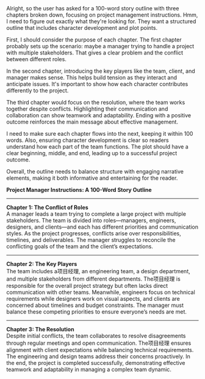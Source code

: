 <think>
Alright, so the user has asked for a 100-word story outline with three chapters broken down, focusing on project management instructions. Hmm, I need to figure out exactly what they're looking for. They want a structured outline that includes character development and plot points.

First, I should consider the purpose of each chapter. The first chapter probably sets up the scenario: maybe a manager trying to handle a project with multiple stakeholders. That gives a clear problem and the conflict between different roles. 

In the second chapter, introducing the key players like the team, client, and manager makes sense. This helps build tension as they interact and anticipate issues. It's important to show how each character contributes differently to the project.

The third chapter would focus on the resolution, where the team works together despite conflicts. Highlighting their communication and collaboration can show teamwork and adaptability. Ending with a positive outcome reinforces the main message about effective management.

I need to make sure each chapter flows into the next, keeping it within 100 words. Also, ensuring character development is clear so readers understand how each part of the team functions. The plot should have a clear beginning, middle, and end, leading up to a successful project outcome.

Overall, the outline needs to balance structure with engaging narrative elements, making it both informative and entertaining for the reader.
</think>

**Project Manager Instructions: A 100-Word Story Outline**

---

**Chapter 1: The Conflict of Roles**  
A manager leads a team trying to complete a large project with multiple stakeholders. The team is divided into roles—managers, engineers, designers, and clients—and each has different priorities and communication styles. As the project progresses, conflicts arise over responsibilities, timelines, and deliverables. The manager struggles to reconcile the conflicting goals of the team and the client’s expectations.

---

**Chapter 2: The Key Players**  
The team includes a项目经理, an engineering team, a design department, and multiple stakeholders from different departments. The项目经理 is responsible for the overall project strategy but often lacks direct communication with other teams. Meanwhile, engineers focus on technical requirements while designers work on visual aspects, and clients are concerned about timelines and budget constraints. The manager must balance these competing priorities to ensure everyone’s needs are met.

---

**Chapter 3: The Resolution**  
Despite initial conflicts, the team collaborates to resolve disagreements through regular meetings and open communication. The项目经理 ensures alignment with client expectations while balancing technical requirements. The engineering and design teams address their concerns proactively. In the end, the project is completed successfully, demonstrating effective teamwork and adaptability in managing a complex team dynamic.